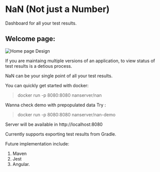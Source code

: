 # NaN (Not just a Number) 

Dashboard for all your test results.

## Welcome page:

![Home page Design](https://raw.githubusercontent.com/abishekram/NaN/master/screenshots/nan-welcome.png)

If you are maintaing  multiple versions of an application, to view status of test results is a detious process. 

NaN can be your single point of all your test results.

You can quickly get started with docker:

> docker run -p 8080:8080 nanserver/nan

Wanna check demo with prepopulated data Try : 

> docker run -p 8080:8080 nanserver/nan-demo 


Server will be available in http://localhost:8080

Currently supports exporting test results from Gradle.

Future implementation include:

  1. Maven
  2. Jest
  3. Angular.
